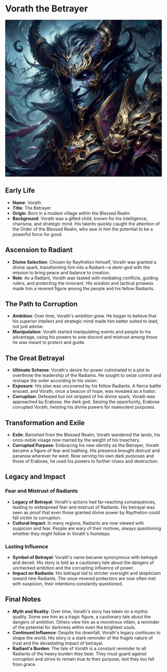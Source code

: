 # Vorath the Betrayer
![Vorath](../../assets/Vorath.jpg)

## Early Life

- **Name**: Vorath
- **Title**: The Betrayer
- **Origin**: Born in a modest village within the Blessed Realm
- **Background**: Vorath was a gifted child, known for his intelligence, charisma, and strategic mind. His talents quickly caught the attention of the Order of the Blessed Realm, who saw in him the potential to be a powerful force for good.

## Ascension to Radiant

- **Divine Selection**: Chosen by Raythelion himself, Vorath was granted a divine spark, transforming him into a Radiant—a demi-god with the mission to bring peace and balance to creation.
- **Role**: As a Radiant, Vorath was tasked with mediating conflicts, guiding rulers, and protecting the innocent. His wisdom and tactical prowess made him a revered figure among the people and his fellow Radiants.

## The Path to Corruption

- **Ambition**: Over time, Vorath's ambition grew. He began to believe that his superior intellect and strategic mind made him better suited to lead, not just advise.
- **Manipulation**: Vorath started manipulating events and people to his advantage, using his powers to sow discord and mistrust among those he was meant to protect and guide.

## The Great Betrayal

- **Ultimate Scheme**: Vorath's desire for power culminated in a plot to overthrow the leadership of the Radiants. He sought to seize control and reshape the order according to his vision.
- **Exposure**: His plan was uncovered by his fellow Radiants. A fierce battle ensued, and Vorath, once a beacon of hope, was revealed as a traitor.
- **Corruption**: Defeated but not stripped of his divine spark, Vorath was approached by Erabose, the dark god. Seizing the opportunity, Erabose corrupted Vorath, twisting his divine powers for malevolent purposes.

## Transformation and Exile

- **Exile**: Banished from the Blessed Realm, Vorath wandered the lands, his once-noble visage now marred by the weight of his treachery.
- **Corrupted Purpose**: Embracing his new identity as the Betrayer, Vorath became a figure of fear and loathing. His presence brought distrust and paranoia wherever he went. Now serving his own dark purposes and those of Erabose, he used his powers to further chaos and destruction.

## Legacy and Impact

### Fear and Mistrust of Radiants

- **Legacy of Betrayal**: Vorath's actions had far-reaching consequences, leading to widespread fear and mistrust of Radiants. His betrayal was seen as proof that even those granted divine power by Raythelion could fall victim to corruption.
- **Cultural Impact**: In many regions, Radiants are now viewed with suspicion and fear. People are wary of their motives, always questioning whether they might follow in Vorath's footsteps.

### Lasting Influence

- **Symbol of Betrayal**: Vorath's name became synonymous with betrayal and deceit. His story is told as a cautionary tale about the dangers of unchecked ambition and the corrupting influence of power.
- **Impact on Radiants**: His betrayal led to stricter oversight and skepticism toward new Radiants. The once-revered protectors are now often met with suspicion, their intentions constantly questioned.

## Final Notes

- **Myth and Reality**: Over time, Vorath's story has taken on a mythic quality. Some see him as a tragic figure, a cautionary tale about the dangers of ambition. Others view him as a monstrous villain, a reminder of the potential for darkness within even the brightest souls.
- **Continued Influence**: Despite his downfall, Vorath's legacy continues to shape the world. His story is a stark reminder of the fragile nature of trust and the devastating impact of betrayal.
- **Radiant's Burden**: The tale of Vorath is a constant reminder to all Radiants of the heavy burden they bear. They must guard against corruption and strive to remain true to their purpose, lest they too fall from grace.

